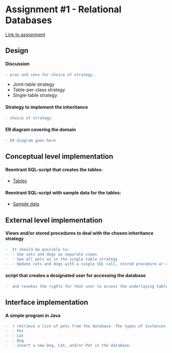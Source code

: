 # Assignment #1 - Relational Databases
[Link to assignment](01-relational-db.pdf)  

## Design  

#### Discussion
```diff
- pros and cons for choice of strategy..
``` 
- Joint-table strategy
- Table-per-class strategy
- Single-table strategy

#### Strategy to implement the inheritance
```diff
- choice of strategy
``` 

#### ER diagram covering the domain
```diff
- ER diagram goes here
``` 

## Conceptual level implementation

#### Reentrant SQL-script that creates the tables:
- [Tables](https://github.com/BacholarSoftwareDevelopment/DBD/blob/main/Assignment1/Scripts/tables.sql)

####  Reentrant SQL-script with sample data for the tables:
- [Sample data](https://github.com/BacholarSoftwareDevelopment/DBD/blob/main/Assignment1/Scripts/sample_data.sql)

## External level implementation

#### Views and/or stored procedures to deal with the chosen inheritance strategy

```diff
-  It should be possible to:
-  - See cats and dogs as separate views
-  - See all pets as in the single table strategy
-  - Update cats and dogs with a single SQL call, stored procedure or update on a view with a trigger.
``` 

####  script that creates a designated user for accessing the database
```diff
-  and revokes the rights for that user to access the underlaying tables, implementing the inheritance strategy.
``` 


## Interface implementation

####  A simple program in Java 
```diff
-  • retrieve a list of pets from the database. The types of instances of Pets in the list should reflect the actual type:
-  - Pet
-  - Cat
-  - Dog
-  - insert a new Dog, Cat, and/or Pet in the database.


``` 
